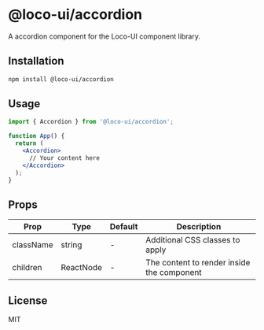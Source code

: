 # @loco-ui/accordion

A accordion component for the Loco-UI component library.

## Installation

```bash
npm install @loco-ui/accordion
```

## Usage

```jsx
import { Accordion } from '@loco-ui/accordion';

function App() {
  return (
    <Accordion>
      // Your content here
    </Accordion>
  );
}
```

## Props

| Prop | Type | Default | Description |
|------|------|---------|-------------|
| className | string | - | Additional CSS classes to apply |
| children | ReactNode | - | The content to render inside the component |

## License

MIT

